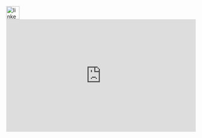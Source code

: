 <a href="https://www.linkedin.com/in/adam-stádník-271280218/" target="_blank">
  <img src="https://img.shields.io/static/v1?message=LinkedIn&logo=linkedin&label=&color=0077B5&logoColor=white&labelColor=&style=for-the-badge" height="35" alt="linkedin logo"  />
</a>

<iframe src="https://commit-sync.vercel.app/?embed=true&github=Adam014&gitlab=" width="100%" height="300" style="border:none; overflow:hidden; background: transparent;" scrolling="no" frameborder="0"></iframe>
